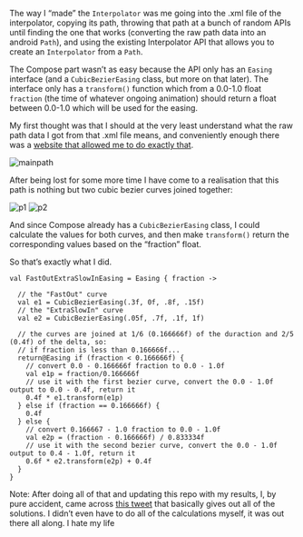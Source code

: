 The way I “made” the `Interpolator` was me going into the .xml file of the interpolator, copying its path, throwing that path at a bunch of random APIs until finding the one that works (converting the raw path data into an android `Path`), and using the existing Interpolator API that allows you to create an `Interpolator` from a `Path`. 

The Compose part wasn’t as easy because the API only has an `Easing` interface (and a `CubicBezierEasing` class, but more on that later). The interface only has a `transform()` function which from a 0.0-1.0 float `fraction` (the time of whatever ongoing animation) should return a float between 0.0-1.0 which will be used for the easing.

My first thought was that I should at the very least understand what the raw path data I got from that .xml file means, and conveniently enough there was a [website that allowed me to do exactly that](https://svg-path-visualizer.netlify.app/#M%200%2C0%20C%200.05%2C%200%2C%200.133333%2C%200.06%2C%200.166666%2C%200.4%20C%200.208333%2C%200.82%2C%200.25%2C%201%2C%201%2C%201).

![mainpath](https://user-images.githubusercontent.com/64900852/199981855-71f874f7-3460-4e50-872d-2bd39b68fe72.png)

After being lost for some more time I have come to a realisation that this path is nothing but two cubic bezier curves joined together:

![p1](https://user-images.githubusercontent.com/64900852/199982528-ca2b059a-b161-4331-8287-80619324f497.png)
![p2](https://user-images.githubusercontent.com/64900852/199982546-fc2dc10b-f45c-4eee-adea-b94dee76a795.png)


And since Compose already has a `CubicBezierEasing` class, I could calculate the values for both curves, and then make `transform()` return the corresponding values based on the “fraction” float. 

So that’s exactly what I did. 

```
val FastOutExtraSlowInEasing = Easing { fraction -> 
	
  // the "FastOut" curve
  val e1 = CubicBezierEasing(.3f, 0f, .8f, .15f)
  // the "ExtraSlowIn" curve
  val e2 = CubicBezierEasing(.05f, .7f, .1f, 1f)
	
  // the curves are joined at 1/6 (0.166666f) of the duraction and 2/5 (0.4f) of the delta, so:
  // if fraction is less than 0.166666f...
  return@Easing if (fraction < 0.166666f) {
    // convert 0.0 - 0.166666f fraction to 0.0 - 1.0f
    val e1p = fraction/0.166666f
    // use it with the first bezier curve, convert the 0.0 - 1.0f output to 0.0 - 0.4f, return it
    0.4f * e1.transform(e1p)
  } else if (fraction == 0.166666f) {
    0.4f
  } else {
    // convert 0.166667 - 1.0 fraction to 0.0 - 1.0f
    val e2p = (fraction - 0.166666f) / 0.833334f
    // use it with the second bezier curve, convert the 0.0 - 1.0f output to 0.4 - 1.0f, return it
    0.6f * e2.transform(e2p) + 0.4f
  }
}
```



Note: After doing all of that and updating this repo with my results, I, by pure accident, came across [this tweet](https://twitter.com/jonasnaimark/status/1187857581030555649) that basically gives out all of the solutions. I didn’t even have to do all of the calculations myself, it was out there all along. I hate my life
